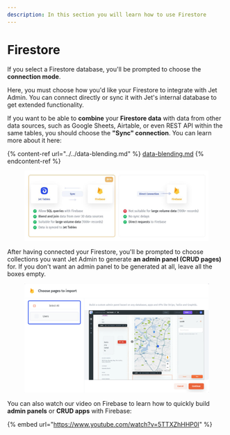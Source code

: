 ```yaml
---
description: In this section you will learn how to use Firestore
---
```


# Firestore

If you select a Firestore database, you'll be prompted to choose the **connection mode**.

Here, you must choose how you'd like your Firestore to integrate with Jet Admin. You can connect directly or sync it with Jet's internal database to get extended functionality.&#x20;

If you want to be able to **combine** your **Firestore data** with data from other data sources, such as Google Sheets, Airtable, or even REST API within the same tables, you should choose the **"Sync" connection**. You can learn more about it here:

{% content-ref url="../../data-blending.md" %}
[data-blending.md](../../data-blending.md)
{% endcontent-ref %}

<figure><img src="../../../.gitbook/assets/image (1) (9) (1).png" alt=""><figcaption></figcaption></figure>

After having connected your Firestore, you'll be prompted to choose collections you want Jet Admin to generate **an admin panel (CRUD pages)** for. If you don't want an admin panel to be generated at all, leave all the boxes empty.

<figure><img src="../../../.gitbook/assets/image (2) (9).png" alt=""><figcaption></figcaption></figure>

You can also watch our video on Firebase to learn how to quickly build **admin panels** or **CRUD apps** with Firebase:&#x20;

{% embed url="https://www.youtube.com/watch?v=5TTXZhHHP0I" %}

